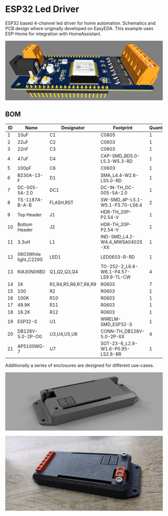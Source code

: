 # ESP32 Led Driver
ESP32 based 4-channel led driver for home automation.
Schematics and PCB design where originally developed on EasyEDA.
This example uses ESP-Home for integration with HomeAssistant.

![ESP32 Led Driver PCB](/images/pcb-3d.png "ESP32 Led Driver PCB")


## BOM

|ID	    |Name	                 |Designator	         |Footprint	                            |Quantity	|Manufacturer Part	    |Manufacturer   |
|-------|------------------------|-----------------------|--------------------------------------|-----------|-----------------------|---------------|
| 1 	|10uF 	                 |C1 	                 |C0805 	                            |1 	        |CL21A106KAYNNNE 	    |SAMSUNG        |
| 2 	|22uF 	                 |C2 	                 |C0603 	                            |1 	        |CL10A226MQ8NRNC 	    |SAMSUNG        |
| 3 	|22nF 	                 |C3 	                 |C0603 	                            |1 	        |CL10B223KB8NNNC 	    |SAMSUNG        |
| 4 	|47uF 	                 |C4 	                 |CAP-SMD_BD5.0-L5.3-W5.3-RD 	        |1 	        |VES470M1CTR-0505 	    |Lelon          |
| 5 	|100pF 	                 |C6 	                 |C0603 	                            |1 	        |CL10C101JB8NNNC 	    |SAMSUNG        |
| 6 	|B230A-13-F 	         |D1 	                 |SMA_L4.4-W2.6-LS5.0-RD 	            |1 	        |B230A-13-F 	        |DIODES         |
| 7 	|DC-005-5A-2.0 	         |DC1 	                 |DC-IN-TH_DC-005-5A-2.0 	            |1 	        |DC-005-5A-2.0 	        |XKB Enterprise |
| 8 	|TS-1187A-B-A-B 	     |FLASH,RST 	         |SW-SMD_4P-L5.1-W5.1-P3.70-LS6.4 	    |2 	        |TS-1187A-B-A-B 	    |XKB Enterprise |
| 9 	|Top Header 	         |J1 	                 |HDR-TH_20P-P2.54-V 	                |1 	        |2.54mm 1*20PHeader 	|BOOMELE        |
| 10 	|Bottom Header 	         |J2 	                 |HDR-TH_20P-P2.54-V 	                |1 	        |2.54mm 1*20PHeader 	|BOOMELE        |
| 11 	|3.3uH 	                 |L1 	                 |IND-SMD_L4.2-W4.4_MWSA0402S-XX 	    |1 	        |MWSA0402S-3R3MT 	    |Sunlord        |
| 12 	|0603White light_C2290 	 |LED1 	                 |LED0603-R-RD 	                        |1 	        |0603White light 	    |KENTO          |
| 13 	|KIA30N06BD 	         |Q1,Q2,Q3,Q4 	         |TO-252-2_L6.6-W6.1-P4.57-LS9.9-TL-CW 	|4 	        |KIA30N06BD 	        |KIA            |
| 14 	|1K 	                 |R1,R4,R5,R6,R7,R8,R9 	 |R0603 	                            |7 	        |0603WAF1001T5E 	    |UniOhm         |
| 15 	|100 	                 |R2 	                 |R0603 	                            |1 	        |0603WAF1000T5E 	    |UniOhm         |
| 16 	|100K 	                 |R10 	                 |R0603 	                            |1 	        |0603WAF1003T5E 	    |UniOhm         |
| 17 	|49.9K 	                 |R11 	                 |R0603 	                            |1 	        |0603WAF4992T5E 	    |UniOhm         |
| 18 	|16.2K 	                 |R12 	                 |R0603 	                            |1 	        |0603WAF1622T5E 	    |UniOhm         |
| 19 	|ESP32-S 	             |U1 	                 |WIRELM-SMD_ESP32-S 	                |1 	        |ESP32-S 	            |Ai-Thinker     |
| 20 	|DB128V-5.0-2P-OG 	     |U3,U4,U5,U6 	         |CONN-TH_DB128V-5.0-2P-XX 	            |4 	        |DB128V-5.0-2P-OG 	    |DIBO           |
| 21 	|AP5100WG-7 	         |U7 	                 |SOT-23-6_L2.9-W1.6-P0.95-LS2.8-BR 	|1	        |AP5100WG-7	            |DIODES         |


Additionally a series of enclosures are designed for different use-cases.

![ESP32 Led Driver Case](/images/case-render.png "ESP32 Led Driver Case")

![ESP32 Led Driver](/images/photo.jpg "ESP32 Led Driver")